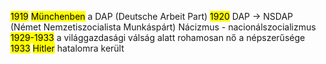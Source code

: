 <mark class="hltr-orange">1919</mark> <mark class="hltr-green">Münchenben</mark> a DAP (Deutsche Arbeit Part)
<mark class="hltr-orange">1920</mark> DAP → NSDAP (Német Nemzetiszocialista Munkáspárt)
Nácizmus - nacionálszocializmus
<mark class="hltr-orange">1929-1933</mark> a világgazdasági válság alatt rohamosan nő a népszerűsége
<mark class="hltr-orange">1933</mark> <mark class="hltr-cyan">Hitler</mark> hatalomra került
